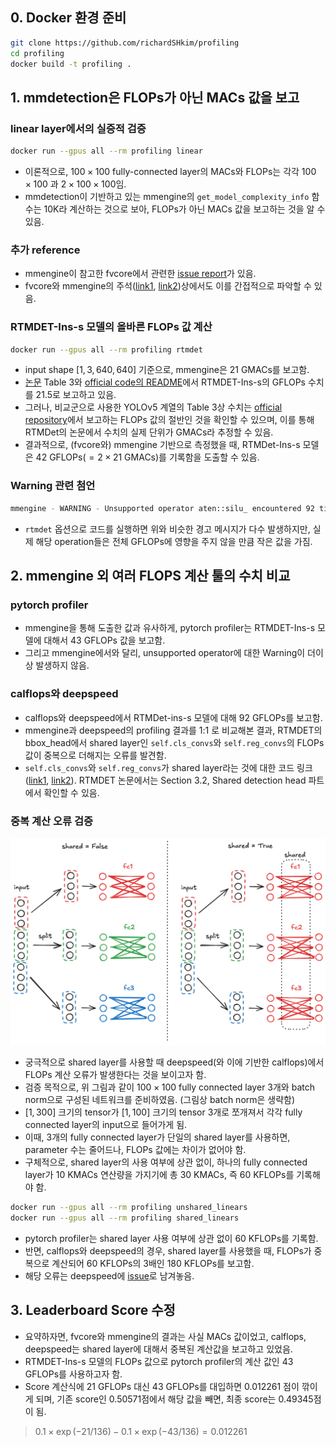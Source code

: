 ## 0. Docker 환경 준비
```bash
git clone https://github.com/richardSHkim/profiling
cd profiling
docker build -t profiling .
```

## 1. mmdetection은 FLOPs가 아닌 MACs 값을 보고
### linear layer에서의 실증적 검증
```bash
docker run --gpus all --rm profiling linear
```
- 이론적으로, $100 \times 100$ fully-connected layer의 MACs와 FLOPs는 각각 $100 \times 100$ 과 $2 \times 100 \times 100$임.
- mmdetection이 기반하고 있는 mmengine의 `get_model_complexity_info` 함수는 10K라 계산하는 것으로 보아, FLOPs가 아닌 MACs 값을 보고하는 것을 알 수 있음.

### 추가 reference
- mmengine이 참고한 fvcore에서 관련한 [issue report](https://github.com/facebookresearch/fvcore/issues/69)가 있음.
- fvcore와 mmengine의 주석([link1](https://github.com/facebookresearch/fvcore/blob/a491d5b9a06746f387aca2f1f9c7c7f28e20bef9/fvcore/nn/flop_count.py#L57), [link2](https://github.com/open-mmlab/mmengine/blob/390ba2fbb272816adfd2883642326d0fd0ca6049/mmengine/analysis/jit_handles.py#L209-L211))상에서도 이를 간접적으로 파악할 수 있음.

### RTMDET-Ins-s 모델의 올바른 FLOPs 값 계산

```bash
docker run --gpus all --rm profiling rtmdet
```
- input shape $[1, 3, 640, 640]$ 기준으로, mmengine은 21 GMACs를 보고함.
- [논문](https://arxiv.org/pdf/2212.07784) Table 3와 [official code의 README](https://github.com/open-mmlab/mmdetection/tree/main/configs/rtmdet#instance-segmentation)에서 RTMDET-Ins-s의 GFLOPs 수치를 21.5로 보고하고 있음.
- 그러나, 비교군으로 사용한 YOLOv5 계열의 Table 3상 수치는 [official repository](https://github.com/ultralytics/yolov5?tab=readme-ov-file#%EF%B8%8F-segmentation)에서 보고하는 FLOPs 값의 절반인 것을 확인할 수 있으며, 이를 통해 RTMDet의 논문에서 수치의 실제 단위가 GMACs라 추정할 수 있음.
- 결과적으로, (fvcore와) mmengine 기반으로 측정했을 때, RTMDet-Ins-s 모델은 42 GFLOPs($= 2 \times 21$ GMACs)를 기록함을 도출할 수 있음.

### Warning 관련 첨언
```bash
mmengine - WARNING - Unsupported operator aten::silu_ encountered 92 time(s)
```
- `rtmdet` 옵션으로 코드를 실행하면 위와 비슷한 경고 메시지가 다수 발생하지만, 실제 해당 operation들은 전체 GFLOPs에 영향을 주지 않을 만큼 작은 값을 가짐.


## 2. mmengine 외 여러 FLOPS 계산 툴의 수치 비교

### pytorch profiler
- mmengine을 통해 도출한 값과 유사하게, pytorch profiler는 RTMDET-Ins-s 모델에 대해서 43 GFLOPs 값을 보고함.
- 그리고 mmengine에서와 달리, unsupported operator에 대한 Warning이 더이상 발생하지 않음.

### calflops와 deepspeed
- calflops와 deepspeed에서 RTMDet-ins-s 모델에 대해 92 GFLOPs를 보고함.
- mmengine과 deepspeed의 profiling 결과를 1:1 로 비교해본 결과, RTMDET의 bbox_head에서 shared layer인 `self.cls_convs`와 `self.reg_convs`의 FLOPs 값이 중복으로 더해지는 오류를 발견함.
- `self.cls_convs`와 `self.reg_convs`가 shared layer라는 것에 대한 코드 링크 ([link1](https://github.com/open-mmlab/mmdetection/blob/main/mmdet/models/dense_heads/rtmdet_ins_head.py#L919-L920), [link2](https://github.com/open-mmlab/mmdetection/blob/main/mmdet/models/dense_heads/rtmdet_ins_head.py#L949-L953)). RTMDET 논문에서는 Section 3.2, Shared detection head 파트에서 확인할 수 있음.

### 중복 계산 오류 검증
![shared linears architecture](asset/shared_linears.png)
- 궁극적으로 shared layer를 사용할 때 deepspeed(와 이에 기반한 calflops)에서 FLOPs 계산 오류가 발생한다는 것을 보이고자 함.
- 검증 목적으로, 위 그림과 같이 $100 \times 100$ fully connected layer 3개와 batch norm으로 구성된 네트워크를 준비하였음. (그림상 batch norm은 생략함)
- $[1, 300]$ 크기의 tensor가 $[1, 100]$ 크기의 tensor 3개로 쪼개져서 각각 fully connected layer의 input으로 들어가게 됨.
- 이때, 3개의 fully connected layer가 단일의 shared layer를 사용하면, parameter 수는 줄어드나, FLOPs 값에는 차이가 없어야 함.
- 구체적으로, shared layer의 사용 여부에 상관 없이, 하나의 fully connected layer가 10 KMACs 연산량을 가지기에 총 30 KMACs, 즉 60 KFLOPs를 기록해야 함.

```bash
docker run --gpus all --rm profiling unshared_linears
docker run --gpus all --rm profiling shared_linears
```
- pytorch profiler는 shared layer 사용 여부에 상관 없이 60 KFLOPs를 기록함.
- 반면, calflops와 deepspeed의 경우, shared layer를 사용했을 때, FLOPs가 중복으로 계산되어 60 KFLOPs의 3배인 180 KFLOPs를 보고함.
- 해당 오류는 deepspeed에 [issue](https://github.com/deepspeedai/DeepSpeed/issues/7256)로 남겨놓음.


## 3. Leaderboard Score 수정
- 요약하자면, fvcore와 mmengine의 결과는 사실 MACs 값이었고, calflops, deepspeed는 shared layer에 대해서 중복된 계산값을 보고하고 있었음.
- RTMDET-Ins-s 모델의 FLOPs 값으로 pytorch profiler의 계산 값인 43 GFLOPs를 사용하고자 함.
- Score 계산식에 21 GFLOPs 대신 43 GFLOPs를 대입하면 0.012261 점이 깎이게 되며, 기존 score인 0.50571점에서 해당 값을 빼면, 최종 score는 0.49345점이 됨.
>  $0.1 \times \exp(-21 / 136) - 0.1 \times \exp(-43 / 136) = 0.012261$
